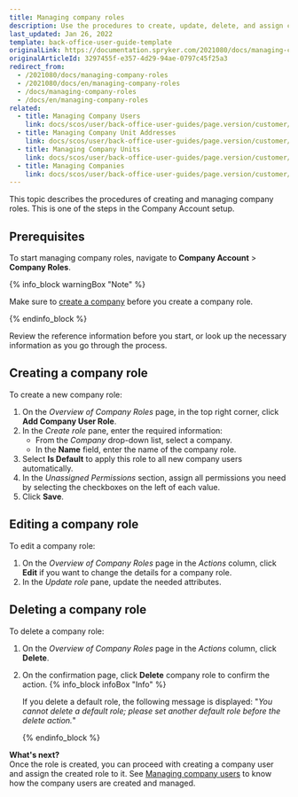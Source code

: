 ```yaml
---
title: Managing company roles
description: Use the procedures to create, update, delete, and assign company roles in the Back Office.
last_updated: Jan 26, 2022
template: back-office-user-guide-template
originalLink: https://documentation.spryker.com/2021080/docs/managing-company-roles
originalArticleId: 3297455f-e357-4d29-94ae-0797c45f25a3
redirect_from:
  - /2021080/docs/managing-company-roles
  - /2021080/docs/en/managing-company-roles
  - /docs/managing-company-roles
  - /docs/en/managing-company-roles
related:
  - title: Managing Company Users
    link: docs/scos/user/back-office-user-guides/page.version/customer/company-account/managing-company-users.html
  - title: Managing Company Unit Addresses
    link: docs/scos/user/back-office-user-guides/page.version/customer/company-account/managing-company-unit-addresses.html
  - title: Managing Company Units
    link: docs/scos/user/back-office-user-guides/page.version/customer/company-account/managing-company-units.html
  - title: Managing Companies
    link: docs/scos/user/back-office-user-guides/page.version/customer/company-account/managing-companies.html
---
```


This topic describes the procedures of creating and managing company roles. This is one of the steps in the Company Account setup.

## Prerequisites

To start managing company roles, navigate to  **Company Account** > **Company Roles**.

{% info_block warningBox "Note" %}

Make sure to [create a company](/docs/scos/user/back-office-user-guides/{{page.version}}/customer/company-account/managing-companies.html#creating-companies) before you create a company role.

{% endinfo_block %}

Review the reference information before you start, or look up the necessary information as you go through the process.

## Creating a company role

To create a new company role:
1. On the *Overview of Company Roles* page, in the top right corner, click **Add Company User Role**.
2. In the *Create role* pane, enter the required information:
     * From the *Company* drop-down list, select a company.
     * In the **Name** field, enter the name of the company role.
3. Select **Is Default** to apply this role to all new company users automatically.
4. In the *Unassigned Permissions* section, assign all permissions you need by selecting the checkboxes on the left of each value.
5. Click **Save**.

## Editing a company role

To edit a company role:
1. On the *Overview of Company Roles* page in the *Actions* column, click **Edit**  if you want to change the details for a company role.
2. In the *Update role* pane, update the needed attributes.

## Deleting a company role

To delete a company role:
1. On the *Overview of Company Roles* page in the _Actions_ column, click **Delete**.
2. On the confirmation page, click **Delete** company role to confirm the action.
   {% info_block infoBox "Info" %}

   If you delete a default role, the following message is displayed: "*You cannot delete a default role; please set another default role before the delete action.*"

   {% endinfo_block %}

**What's next?**
<br>Once the role is created, you can proceed with creating a company user and assign the created role to it.
See [Managing company users](/docs/scos/user/back-office-user-guides/{{page.version}}/customer/company-account/managing-company-users.html) to know how the company users are created and managed.
